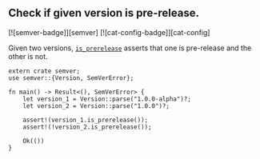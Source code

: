 ## Check if given version is pre-release.

[![semver-badge]][semver] [![cat-config-badge]][cat-config]

Given two versions, [`is_prerelease`] asserts that one is pre-release and the other is not.

```rust,edition2018
extern crate semver;
use semver::{Version, SemVerError};

fn main() -> Result<(), SemVerError> {
    let version_1 = Version::parse("1.0.0-alpha")?;
    let version_2 = Version::parse("1.0.0")?;

    assert!(version_1.is_prerelease());
    assert!(!version_2.is_prerelease());

    Ok(())
}
```

[`is_prerelease`]: https://docs.rs/semver/*/semver/struct.Version.html#method.is_prerelease

